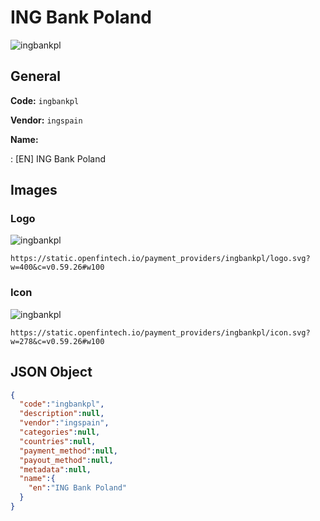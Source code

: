 
# ING Bank Poland 
![ingbankpl](https://static.openfintech.io/payment_providers/ingbankpl/logo.svg?w=400&c=v0.59.26#w100)  

## General 
 
**Code:** `ingbankpl` 
 
**Vendor:** `ingspain` 
 
**Name:** 
 
:	[EN] ING Bank Poland 
 

## Images 

### Logo 
 
![ingbankpl](https://static.openfintech.io/payment_providers/ingbankpl/logo.svg?w=400&c=v0.59.26#w100)  

```
https://static.openfintech.io/payment_providers/ingbankpl/logo.svg?w=400&c=v0.59.26#w100
```  

### Icon 
 
![ingbankpl](https://static.openfintech.io/payment_providers/ingbankpl/icon.svg?w=278&c=v0.59.26#w100)  

```
https://static.openfintech.io/payment_providers/ingbankpl/icon.svg?w=278&c=v0.59.26#w100
```  

## JSON Object 

```json
{
  "code":"ingbankpl",
  "description":null,
  "vendor":"ingspain",
  "categories":null,
  "countries":null,
  "payment_method":null,
  "payout_method":null,
  "metadata":null,
  "name":{
    "en":"ING Bank Poland"
  }
}
```  
